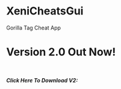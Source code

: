 # XeniCheatsGui
Gorilla Tag Cheat App


# Version 2.0 Out Now!

<br>

***Click Here To Download V2:***
